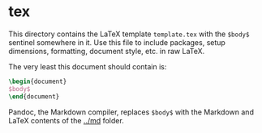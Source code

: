 # tex

This directory contains the LaTeX template `template.tex` with the `$body$`
sentinel somewhere in it. Use this file to include packages, setup
dimensions, formatting, document style, etc. in raw LaTeX.

The very least this document should contain is:

```tex
\begin{document}
$body$
\end{document}
```

Pandoc, the Markdown compiler, replaces `$body$` with the Markdown and
LaTeX contents of the [../md](../md) folder.
